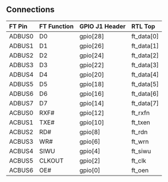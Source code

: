 ## Connections

| FT Pin | FT Function | GPIO J1 Header | RTL Top    |
| :----- | :---------- | :------------- | :--------- |
| ADBUS0 | D0          | gpio[28]       | ft_data[0] |
| ADBUS1 | D1          | gpio[26]       | ft_data[1] |
| ADBUS2 | D2          | gpio[24]       | ft_data[2] |
| ADBUS3 | D3          | gpio[22]       | ft_data[3] |
| ADBUS4 | D4          | gpio[20]       | ft_data[4] |
| ADBUS5 | D5          | gpio[18]       | ft_data[5] |
| ADBUS6 | D6          | gpio[16]       | ft_data[6] |
| ADBUS7 | D7          | gpio[14]       | ft_data[7] |
| ACBUS0 | RXF#        | gpio[12]       | ft_rxfn    |
| ACBUS1 | TXE#        | gpio[10]       | ft_txen    |
| ACBUS2 | RD#         | gpio[8]        | ft_rdn     |
| ACBUS3 | WR#         | gpio[6]        | ft_wrn     |
| ACBUS4 | SIWU        | gpio[4]        | ft_siwu    |
| ACBUS5 | CLKOUT      | gpio[2]        | ft_clk     |
| ACBUS6 | OE#         | gpio[0]        | ft_oen     |

